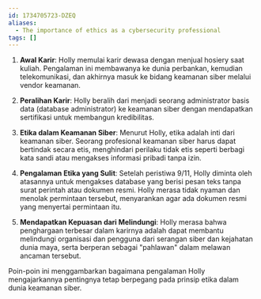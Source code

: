 ```yaml
---
id: 1734705723-DZEQ
aliases:
  - The importance of ethics as a cybersecurity professional
tags: []
---
```


1. **Awal Karir**: Holly memulai karir dewasa dengan menjual hosiery saat kuliah. Pengalaman ini membawanya ke dunia perbankan, kemudian telekomunikasi, dan akhirnya masuk ke bidang keamanan siber melalui vendor keamanan.

2. **Peralihan Karir**: Holly beralih dari menjadi seorang administrator basis data (database administrator) ke keamanan siber dengan mendapatkan sertifikasi untuk membangun kredibilitas.

3. **Etika dalam Keamanan Siber**: Menurut Holly, etika adalah inti dari keamanan siber. Seorang profesional keamanan siber harus dapat bertindak secara etis, menghindari perilaku tidak etis seperti berbagi kata sandi atau mengakses informasi pribadi tanpa izin.

4. **Pengalaman Etika yang Sulit**: Setelah peristiwa 9/11, Holly diminta oleh atasannya untuk mengakses database yang berisi pesan teks tanpa surat perintah atau dokumen resmi. Holly merasa tidak nyaman dan menolak permintaan tersebut, menyarankan agar ada dokumen resmi yang menyertai permintaan itu.

5. **Mendapatkan Kepuasan dari Melindungi**: Holly merasa bahwa penghargaan terbesar dalam karirnya adalah dapat membantu melindungi organisasi dan pengguna dari serangan siber dan kejahatan dunia maya, serta berperan sebagai "pahlawan" dalam melawan ancaman tersebut.

Poin-poin ini menggambarkan bagaimana pengalaman Holly mengajarkannya pentingnya tetap berpegang pada prinsip etika dalam dunia keamanan siber.
